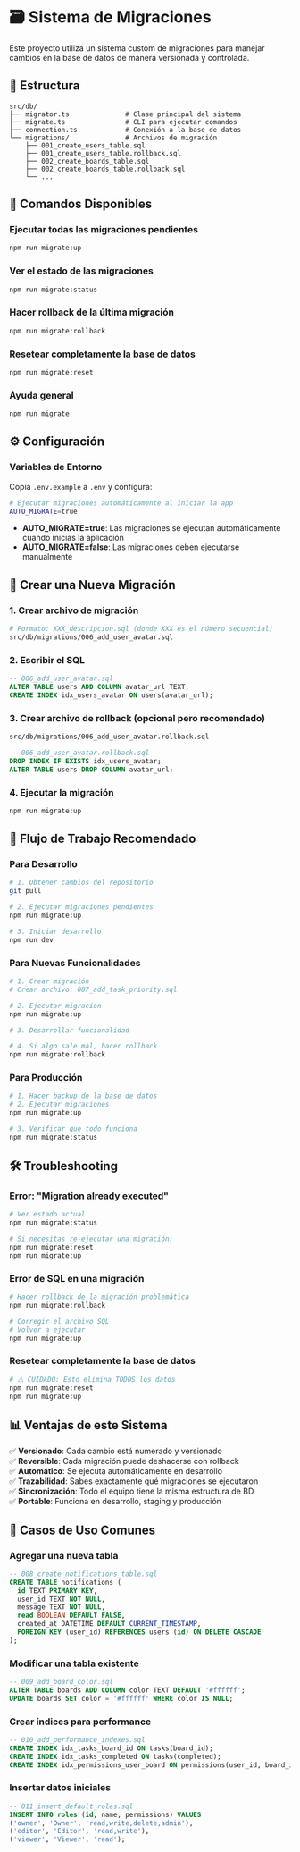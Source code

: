 # 🗃️ Sistema de Migraciones

Este proyecto utiliza un sistema custom de migraciones para manejar cambios en la base de datos de manera versionada y controlada.

## 📁 Estructura

```
src/db/
├── migrator.ts              # Clase principal del sistema
├── migrate.ts               # CLI para ejecutar comandos
├── connection.ts            # Conexión a la base de datos
└── migrations/              # Archivos de migración
    ├── 001_create_users_table.sql
    ├── 001_create_users_table.rollback.sql
    ├── 002_create_boards_table.sql
    ├── 002_create_boards_table.rollback.sql
    └── ...
```

## 🚀 Comandos Disponibles

### Ejecutar todas las migraciones pendientes
```bash
npm run migrate:up
```

### Ver el estado de las migraciones
```bash
npm run migrate:status
```

### Hacer rollback de la última migración
```bash
npm run migrate:rollback
```

### Resetear completamente la base de datos
```bash
npm run migrate:reset
```

### Ayuda general
```bash
npm run migrate
```

## ⚙️ Configuración

### Variables de Entorno

Copia `.env.example` a `.env` y configura:

```bash
# Ejecutar migraciones automáticamente al iniciar la app
AUTO_MIGRATE=true
```

- **AUTO_MIGRATE=true**: Las migraciones se ejecutan automáticamente cuando inicias la aplicación
- **AUTO_MIGRATE=false**: Las migraciones deben ejecutarse manualmente

## 📝 Crear una Nueva Migración

### 1. Crear archivo de migración
```bash
# Formato: XXX_descripcion.sql (donde XXX es el número secuencial)
src/db/migrations/006_add_user_avatar.sql
```

### 2. Escribir el SQL
```sql
-- 006_add_user_avatar.sql
ALTER TABLE users ADD COLUMN avatar_url TEXT;
CREATE INDEX idx_users_avatar ON users(avatar_url);
```

### 3. Crear archivo de rollback (opcional pero recomendado)
```bash
src/db/migrations/006_add_user_avatar.rollback.sql
```

```sql
-- 006_add_user_avatar.rollback.sql
DROP INDEX IF EXISTS idx_users_avatar;
ALTER TABLE users DROP COLUMN avatar_url;
```

### 4. Ejecutar la migración
```bash
npm run migrate:up
```

## 🔄 Flujo de Trabajo Recomendado

### Para Desarrollo
```bash
# 1. Obtener cambios del repositorio
git pull

# 2. Ejecutar migraciones pendientes
npm run migrate:up

# 3. Iniciar desarrollo
npm run dev
```

### Para Nuevas Funcionalidades
```bash
# 1. Crear migración
# Crear archivo: 007_add_task_priority.sql

# 2. Ejecutar migración
npm run migrate:up

# 3. Desarrollar funcionalidad

# 4. Si algo sale mal, hacer rollback
npm run migrate:rollback
```

### Para Producción
```bash
# 1. Hacer backup de la base de datos
# 2. Ejecutar migraciones
npm run migrate:up

# 3. Verificar que todo funciona
npm run migrate:status
```

## 🛠️ Troubleshooting

### Error: "Migration already executed"
```bash
# Ver estado actual
npm run migrate:status

# Si necesitas re-ejecutar una migración:
npm run migrate:reset
npm run migrate:up
```

### Error de SQL en una migración
```bash
# Hacer rollback de la migración problemática
npm run migrate:rollback

# Corregir el archivo SQL
# Volver a ejecutar
npm run migrate:up
```

### Resetear completamente la base de datos
```bash
# ⚠️ CUIDADO: Esto elimina TODOS los datos
npm run migrate:reset
npm run migrate:up
```

## 📊 Ventajas de este Sistema

✅ **Versionado**: Cada cambio está numerado y versionado  
✅ **Reversible**: Cada migración puede deshacerse con rollback  
✅ **Automático**: Se ejecuta automáticamente en desarrollo  
✅ **Trazabilidad**: Sabes exactamente qué migraciones se ejecutaron  
✅ **Sincronización**: Todo el equipo tiene la misma estructura de BD  
✅ **Portable**: Funciona en desarrollo, staging y producción  

## 🎯 Casos de Uso Comunes

### Agregar una nueva tabla
```sql
-- 008_create_notifications_table.sql
CREATE TABLE notifications (
  id TEXT PRIMARY KEY,
  user_id TEXT NOT NULL,
  message TEXT NOT NULL,
  read BOOLEAN DEFAULT FALSE,
  created_at DATETIME DEFAULT CURRENT_TIMESTAMP,
  FOREIGN KEY (user_id) REFERENCES users (id) ON DELETE CASCADE
);
```

### Modificar una tabla existente
```sql
-- 009_add_board_color.sql
ALTER TABLE boards ADD COLUMN color TEXT DEFAULT '#ffffff';
UPDATE boards SET color = '#ffffff' WHERE color IS NULL;
```

### Crear índices para performance
```sql
-- 010_add_performance_indexes.sql
CREATE INDEX idx_tasks_board_id ON tasks(board_id);
CREATE INDEX idx_tasks_completed ON tasks(completed);
CREATE INDEX idx_permissions_user_board ON permissions(user_id, board_id);
```

### Insertar datos iniciales
```sql
-- 011_insert_default_roles.sql
INSERT INTO roles (id, name, permissions) VALUES 
('owner', 'Owner', 'read,write,delete,admin'),
('editor', 'Editor', 'read,write'),
('viewer', 'Viewer', 'read');
```